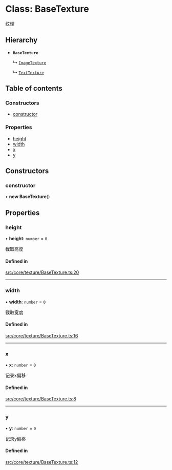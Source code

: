 # Class: BaseTexture

纹理

## Hierarchy

- **`BaseTexture`**

  ↳ [`ImageTexture`](ImageTexture.md)

  ↳ [`TextTexture`](TextTexture.md)

## Table of contents

### Constructors

- [constructor](BaseTexture.md#constructor)

### Properties

- [height](BaseTexture.md#height)
- [width](BaseTexture.md#width)
- [x](BaseTexture.md#x)
- [y](BaseTexture.md#y)

## Constructors

### constructor

• **new BaseTexture**()

## Properties

### height

• **height**: `number` = `0`

截取高度

#### Defined in

[src/core/texture/BaseTexture.ts:20](https://github.com/hxg2050/hxg/blob/51e5ed2/src/core/texture/BaseTexture.ts#L20)

___

### width

• **width**: `number` = `0`

截取宽度

#### Defined in

[src/core/texture/BaseTexture.ts:16](https://github.com/hxg2050/hxg/blob/51e5ed2/src/core/texture/BaseTexture.ts#L16)

___

### x

• **x**: `number` = `0`

记录x偏移

#### Defined in

[src/core/texture/BaseTexture.ts:8](https://github.com/hxg2050/hxg/blob/51e5ed2/src/core/texture/BaseTexture.ts#L8)

___

### y

• **y**: `number` = `0`

记录y偏移

#### Defined in

[src/core/texture/BaseTexture.ts:12](https://github.com/hxg2050/hxg/blob/51e5ed2/src/core/texture/BaseTexture.ts#L12)
